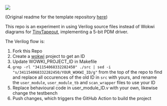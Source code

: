 ![](../../workflows/wokwi/badge.svg)


(Original readme for the template repository [here](https://github.com/mattvenn/wokwi-verilog-gds-test/blob/main/README.md))

This repo is an experiment in using Verilog source files instead of Wokwi diagrams for [TinyTapeout](https://tinytapeout.com), implementing a 5-bit PDM driver.

The Verilog flow is:

1) Fork this Repo
2) Create a [wokwi](https://wokwi.com/projects/339800239192932947) project to get an ID
3) Update WOWKI_PROJECT_ID in Makefile
4) `grep -rl "341154068332282450" ./src | sed -i "s/341154068332282450/YOUR_WOKWI_ID/g"` from the top of the repo to find and replace all occurences of the old ID in `src` with yours, and rename the `user_module`, `user_module_tb` and `scan_wrapper` files to use your ID
5) Replace behavioural code in user_module_ID.v with your own, likewise change the testbench
6) Push changes, which triggers the GitHub Action to build the project
